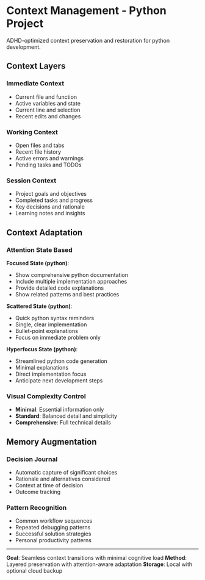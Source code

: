 # Context Management - Python Project

ADHD-optimized context preservation and restoration for python development.

## Context Layers

### Immediate Context
- Current file and function
- Active variables and state
- Current line and selection
- Recent edits and changes

### Working Context
- Open files and tabs
- Recent file history
- Active errors and warnings
- Pending tasks and TODOs

### Session Context
- Project goals and objectives
- Completed tasks and progress
- Key decisions and rationale
- Learning notes and insights

## Context Adaptation

### Attention State Based

**Focused State (python)**:
- Show comprehensive python documentation
- Include multiple implementation approaches
- Provide detailed code explanations
- Show related patterns and best practices

**Scattered State (python)**:
- Quick python syntax reminders
- Single, clear implementation
- Bullet-point explanations
- Focus on immediate problem only

**Hyperfocus State (python)**:
- Streamlined python code generation
- Minimal explanations
- Direct implementation focus
- Anticipate next development steps


### Visual Complexity Control
- **Minimal**: Essential information only
- **Standard**: Balanced detail and simplicity
- **Comprehensive**: Full technical details

## Memory Augmentation

### Decision Journal
- Automatic capture of significant choices
- Rationale and alternatives considered
- Context at time of decision
- Outcome tracking

### Pattern Recognition
- Common workflow sequences
- Repeated debugging patterns
- Successful solution strategies
- Personal productivity patterns

---

**Goal**: Seamless context transitions with minimal cognitive load
**Method**: Layered preservation with attention-aware adaptation
**Storage**: Local with optional cloud backup
